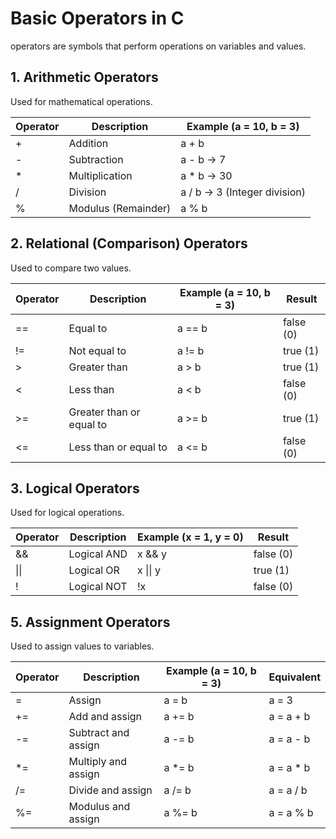 # Basic Operators in C
operators are symbols that perform operations on variables and values.

## 1. Arithmetic Operators
Used for mathematical operations.

Operator|Description|Example (a = 10, b = 3)
---|---|---|
+|Addition|a + b 
-|Subtraction|a - b → 7
*|Multiplication|a * b → 30
/|Division|a / b → 3 (Integer division)
%|Modulus (Remainder)|	a % b 

## 2. Relational (Comparison) Operators
Used to compare two values.

Operator|Description|Example (a = 10, b = 3)|Result
---|---|---|---
==|Equal to|a == b|false (0)
!=|Not equal to|a != b|true (1)
\> |Greater than|a > b|true (1)
<|Less than|a < b|false (0)
\>=|Greater than or equal to|a >= b|true (1)
<=|Less than or equal to|a <= b|false (0)

## 3. Logical Operators
Used for logical operations.

Operator|Description|Example (x = 1, y = 0)|Result
---|---|---|---
&&|Logical AND|x && y|false (0)
\|\||Logical OR|x \|\| y| true (1)
!|Logical NOT|!x|false (0)

## 5. Assignment Operators
Used to assign values to variables.

Operator|Description|Example (a = 10, b = 3)|	Equivalent
---|---|---|---
=|Assign|a = b|a = 3
+=|Add and assign|a += b|a = a + b
-=|Subtract and assign|a -= b|a = a - b
*=|Multiply and assign|a *= b|a = a * b
/=|Divide and assign|a /= b|a = a / b
%=|Modulus and assign|a %= b|a = a % b

